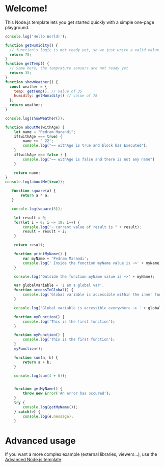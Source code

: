 # Welcome!

This Node.js template lets you get started quickly with a simple one-page playground.

```javascript runnable
console.log('Hello World!');
```

```javascript runnable
function getHumidity() {
  // function's logic is not ready yet, so we just write a valid value
  return 78;
}
function getTemp() {
  // Same here, the temprature sensors are not ready yet
  return 35;
}
function showWeather() {
  const weather = {
    temp: getTemp(), // value of 35
    humidity: getHumidity() // value of 78
  };
  return weather;
}

console.log(showWeather());
```

```javascript runnable
function aboutMe(withAge) {
    let name = "Pedram Marandi";
    if(withAge === true) {
        name += " 22";
        console.log("~~ withAge is true and block has Executed");
    }
    if(withAge === false ) {
        console.log("~~ withAge is false and there is not any name")
    }

    return name;
}
console.log(aboutMe(true));
```

```javascript runnable
   function square(a) {
       return a * a;
   }

   console.log(square(5));
```

```javascript runnable
    let result = 0;
    for(let i = 0; i <= 10; i++) {
        console.log("~ current value of result is " + result);
        result = result + i;
    }

    return result;
```

```javascript runnable
    function printMyName() {
        var myName = 'Pedram Marandi';
        console.log(' Inside the function myName value is ~>' + myName);
    }

    console.log('Outside the function myName value is ~>' + myName);
```

```javascript runnable
    var globalVariable = 'I am a global var';
    function accessToGlobal() {
        console.log('Global variable is accessible within the inner functions ~> ' + globalVariable);
    }

    console.log('Global variable is accessible everywhere ~> ' + globalVariable);
```

```javascript runnable
    function myFunction() {
        console.log('This is the first function');
    }
```

```javascript runnable
    function myFunction() {
        console.log('This is the first function');
    }
    myFunction();
```

```javascript runnable
    function sum(a, b) {
        return a + b;
    }

    console.log(sum(4 + 6));
```

```javascript runnable

```

```javascript runnable
    function getMyName() {
        throw new Error('An error has occured');
    }
    try {
        console.log(getMyName());
    } catch(e) {
        console.log(e.message);
    }
```

# Advanced usage

If you want a more complex example (external libraries, viewers...), use the [Advanced Node.js template](https://tech.io/select-repo/442)
